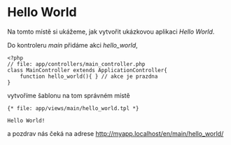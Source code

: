 Hello World
===========

Na tomto místě si ukážeme, jak vytvořit ukázkovou aplikaci *Hello World*.

Do kontroleru *main* přidáme akci *hello_world*,

	<?php
	// file: app/controllers/main_controller.php
	class MainController extends ApplicationController{
		function hello_world(){ } // akce je prazdna
	}

vytvoříme šablonu na tom správném místě

	{* file: app/views/main/hello_world.tpl *}

	Hello World!

a pozdrav nás čeká na adrese http://myapp.localhost/en/main/hello_world/
